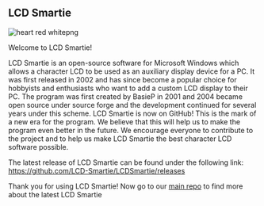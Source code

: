 ## LCD Smartie
![heart red whitepng](https://github.com/LCD-Smartie/.github/assets/331155/9e162049-c9d2-47b6-8768-dea8ab89c63f)

Welcome to LCD Smartie!

LCD Smartie is an open-source software for Microsoft Windows which allows a character LCD to be used as an auxiliary display device for a PC. 
It was first released in 2002 and has since become a popular choice for hobbyists and enthusiasts who want to add a custom LCD display to their PC. 
The program was first created by BasieP in 2001 and 2004 became open source under source forge and the development continued for several years under this scheme.
LCD Smartie is now on GitHub! This is the mark of a new era for the program. 
We believe that this will help us to make the program even better in the future. We encourage everyone to contribute to the project and to help us make LCD Smartie the best character LCD software possible.

The latest release of LCD Smartie can be found under the following link:
https://github.com/LCD-Smartie/LCDSmartie/releases

Thank you for using LCD Smartie!
Now go to our [main repo](https://github.com/LCD-Smartie/LCDSmartie) to find more about the latest LCD Smartie 
